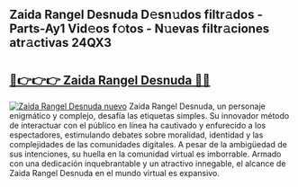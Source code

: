 ## Zaida Rangel Desnuda D𝚎sn𝚞dos filtr𝚊dos - Parts-Ay1 Vid𝚎os f𝚘tos - N𝚞evas filtr𝚊ciones atr𝚊ctivas 24QX3

# <h2><a href="http://mb5nh2.tromn.icu/?c=Zaida+Rangel+Desnuda">🔗👉👉👉 Zaida Rangel Desnuda 🔗🔗</a></h2>

[![Zaida Rangel Desnuda nuevo](https://i.imgur.com/pEAQMta.gif)](http://mb5nh2.tromn.icu/?c=Zaida+Rangel+Desnuda)
Zaida Rangel Desnuda, un personaje enigmático y complejo, desafía las etiquetas simples. Su innovador método de interactuar con el público en línea ha cautivado y enfurecido a los espectadores, estimulando debates sobre moralidad, identidad y las complejidades de las comunidades digitales. A pesar de la ambigüedad de sus intenciones, su huella en la comunidad virtual es imborrable. Armado con una dedicación inquebrantable y un atractivo innegable, el alcance de Zaida Rangel Desnuda en el mundo virtual es expansivo.
